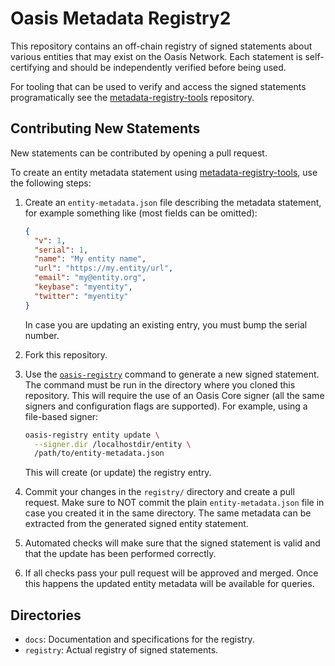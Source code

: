 # Oasis Metadata Registry2

This repository contains an off-chain registry of signed statements about
various entities that may exist on the Oasis Network. Each statement is
self-certifying and should be independently verified before being used.

For tooling that can be used to verify and access the signed statements
programatically see the [metadata-registry-tools] repository.

<!-- markdownlint-disable line-length -->
[metadata-registry-tools]: https://github.com/oasisprotocol/metadata-registry-tools
<!-- markdownlint-enable line-length -->

## Contributing New Statements

New statements can be contributed by opening a pull request.

To create an entity metadata statement using [metadata-registry-tools], use the
following steps:

1. Create an `entity-metadata.json` file describing the metadata statement, for
   example something like (most fields can be omitted):

   ```json
   {
     "v": 1,
     "serial": 1,
     "name": "My entity name",
     "url": "https://my.entity/url",
     "email": "my@entity.org",
     "keybase": "myentity",
     "twitter": "myentity"
   }
   ```

   In case you are updating an existing entry, you must bump the serial number.

2. Fork this repository.

3. Use the [`oasis-registry`] command to generate a new signed statement. The
   command must be run in the directory where you cloned this repository. This
   will require the use of an Oasis Core signer (all the same signers and
   configuration flags are supported). For example, using a file-based signer:

   ```bash
   oasis-registry entity update \
     --signer.dir /localhostdir/entity \
     /path/to/entity-metadata.json
   ```

   This will create (or update) the registry entry.

4. Commit your changes in the `registry/` directory and create a pull request.
   Make sure to NOT commit the plain `entity-metadata.json` file in case you
   created it in the same directory. The same metadata can be extracted from the
   generated signed entity statement.

5. Automated checks will make sure that the signed statement is valid and that
   the update has been performed correctly.

6. If all checks pass your pull request will be approved and merged. Once this
   happens the updated entity metadata will be available for queries.

<!-- markdownlint-disable line-length -->
[`oasis-registry`]: https://github.com/oasisprotocol/metadata-registry-tools
<!-- markdownlint-enable line-length -->

## Directories

* `docs`: Documentation and specifications for the registry.
* `registry`: Actual registry of signed statements.
